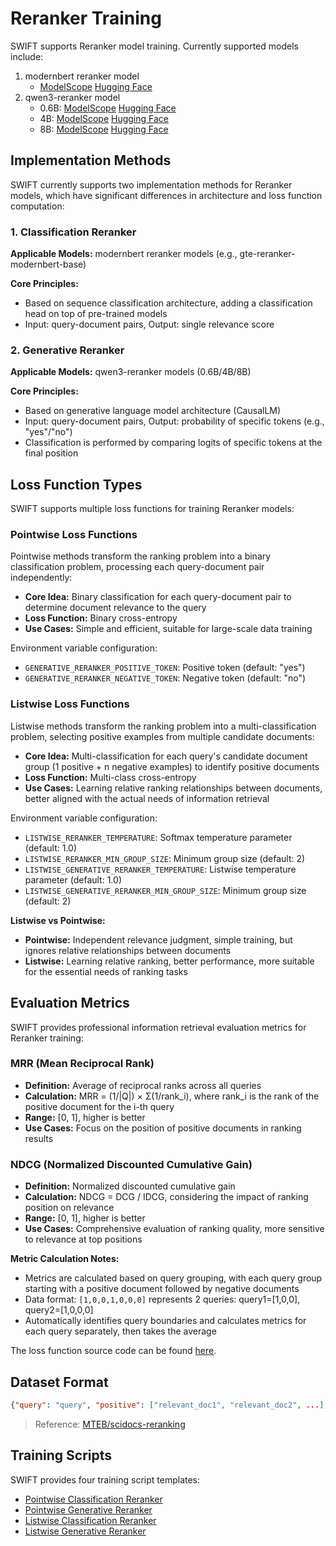 # Reranker Training

SWIFT supports Reranker model training. Currently supported models include:

1. modernbert reranker model
   - [ModelScope](https://www.modelscope.cn/models/iic/gte-reranker-modernbert-base) [Hugging Face](https://huggingface.co/Alibaba-NLP/gte-reranker-modernbert-base)
2. qwen3-reranker model
   - 0.6B: [ModelScope](https://www.modelscope.cn/models/Qwen/Qwen3-Reranker-0.6B) [Hugging Face](https://huggingface.co/Qwen/Qwen3-Reranker-0.6B)
   - 4B: [ModelScope](https://www.modelscope.cn/models/Qwen/Qwen3-Reranker-4B) [Hugging Face](https://huggingface.co/Qwen/Qwen3-Reranker-4B)
   - 8B: [ModelScope](https://www.modelscope.cn/models/Qwen/Qwen3-Reranker-8B) [Hugging Face](https://huggingface.co/Qwen/Qwen3-Reranker-8B)

## Implementation Methods

SWIFT currently supports two implementation methods for Reranker models, which have significant differences in architecture and loss function computation:

### 1. Classification Reranker

**Applicable Models:** modernbert reranker models (e.g., gte-reranker-modernbert-base)

**Core Principles:**
- Based on sequence classification architecture, adding a classification head on top of pre-trained models
- Input: query-document pairs, Output: single relevance score

### 2. Generative Reranker

**Applicable Models:** qwen3-reranker models (0.6B/4B/8B)

**Core Principles:**
- Based on generative language model architecture (CausalLM)
- Input: query-document pairs, Output: probability of specific tokens (e.g., "yes"/"no")
- Classification is performed by comparing logits of specific tokens at the final position

## Loss Function Types

SWIFT supports multiple loss functions for training Reranker models:

### Pointwise Loss Functions
Pointwise methods transform the ranking problem into a binary classification problem, processing each query-document pair independently:

- **Core Idea:** Binary classification for each query-document pair to determine document relevance to the query
- **Loss Function:** Binary cross-entropy
- **Use Cases:** Simple and efficient, suitable for large-scale data training

Environment variable configuration:
- `GENERATIVE_RERANKER_POSITIVE_TOKEN`: Positive token (default: "yes")
- `GENERATIVE_RERANKER_NEGATIVE_TOKEN`: Negative token (default: "no")

### Listwise Loss Functions
Listwise methods transform the ranking problem into a multi-classification problem, selecting positive examples from multiple candidate documents:

- **Core Idea:** Multi-classification for each query's candidate document group (1 positive + n negative examples) to identify positive documents
- **Loss Function:** Multi-class cross-entropy
- **Use Cases:** Learning relative ranking relationships between documents, better aligned with the actual needs of information retrieval

Environment variable configuration:
- `LISTWISE_RERANKER_TEMPERATURE`: Softmax temperature parameter (default: 1.0)
- `LISTWISE_RERANKER_MIN_GROUP_SIZE`: Minimum group size (default: 2)
- `LISTWISE_GENERATIVE_RERANKER_TEMPERATURE`: Listwise temperature parameter (default: 1.0)
- `LISTWISE_GENERATIVE_RERANKER_MIN_GROUP_SIZE`: Minimum group size (default: 2)

**Listwise vs Pointwise:**
- **Pointwise:** Independent relevance judgment, simple training, but ignores relative relationships between documents
- **Listwise:** Learning relative ranking, better performance, more suitable for the essential needs of ranking tasks

## Evaluation Metrics

SWIFT provides professional information retrieval evaluation metrics for Reranker training:

### MRR (Mean Reciprocal Rank)
- **Definition:** Average of reciprocal ranks across all queries
- **Calculation:** MRR = (1/|Q|) × Σ(1/rank_i), where rank_i is the rank of the positive document for the i-th query
- **Range:** [0, 1], higher is better
- **Use Cases:** Focus on the position of positive documents in ranking results

### NDCG (Normalized Discounted Cumulative Gain)
- **Definition:** Normalized discounted cumulative gain
- **Calculation:** NDCG = DCG / IDCG, considering the impact of ranking position on relevance
- **Range:** [0, 1], higher is better
- **Use Cases:** Comprehensive evaluation of ranking quality, more sensitive to relevance at top positions

**Metric Calculation Notes:**
- Metrics are calculated based on query grouping, with each query group starting with a positive document followed by negative documents
- Data format: `[1,0,0,1,0,0,0]` represents 2 queries: query1=[1,0,0], query2=[1,0,0,0]
- Automatically identifies query boundaries and calculates metrics for each query separately, then takes the average

The loss function source code can be found [here](https://github.com/modelscope/ms-swift/blob/main/swift/plugin/loss.py).

## Dataset Format

```json lines
{"query": "query", "positive": ["relevant_doc1", "relevant_doc2", ...], "negative": ["irrelevant_doc1", "irrelevant_doc2", ...]}
```

> Reference: [MTEB/scidocs-reranking](https://www.modelscope.cn/datasets/MTEB/scidocs-reranking)

## Training Scripts

SWIFT provides four training script templates:

- [Pointwise Classification Reranker](https://github.com/tastelikefeet/swift/blob/main/examples/train/reranker/train_reranker.sh)
- [Pointwise Generative Reranker](https://github.com/tastelikefeet/swift/blob/main/examples/train/reranker/train_generative_reranker.sh)
- [Listwise Classification Reranker](https://github.com/tastelikefeet/swift/blob/main/examples/train/reranker/train_reranker_listwise.sh)
- [Listwise Generative Reranker](https://github.com/tastelikefeet/swift/blob/main/examples/train/reranker/train_generative_reranker_listwise.sh) 